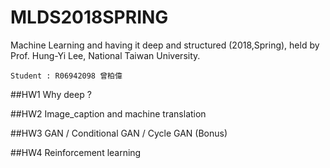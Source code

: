 # MLDS2018SPRING
Machine Learning and having it deep and structured (2018,Spring), held by Prof. Hung-Yi Lee, National Taiwan University.

```
Student : R06942098 曾柏偉
```


##HW1 Why deep ? 

##HW2 Image_caption and machine translation 

##HW3 GAN / Conditional GAN / Cycle GAN (Bonus)

##HW4 Reinforcement learning 

